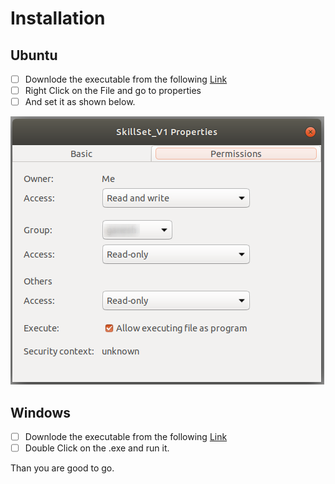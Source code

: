 # Installation 

## Ubuntu

 - [ ] Downlode the executable from the following [Link](https://drive.google.com/open?id=1t-X-MLGZ_MWIPGWVJVB5J58BMgI29OHZ)
 - [ ] Right Click on the File and go to properties
 - [ ] And set it as shown below.
 
![enter image description here](https://github.com/rash-patil/Python/blob/master/SkillSet/Installation/SkillSet_V1.png)
 ## Windows
 
 - [ ]  Downlode the executable from the following [Link](https://drive.google.com/open?id=1ooT-NR6mxcho97eg_FiHTVBWVsmAyi14)
 - [ ] Double Click on the .exe and run it.

Than you are good to go.


